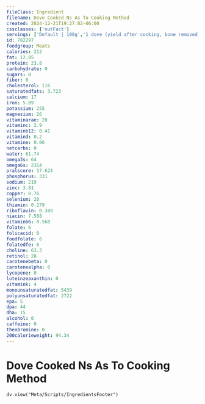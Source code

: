 ```yaml
---
fileClass: Ingredient
filename: Dove Cooked Ns As To Cooking Method
created: 2024-12-21T19:27:02-06:00
cssclasses: ['nutFact']
servings: ['Default | 100g','1 dove (yield after cooking, bone removed) | 110','1 cup, diced, cooked | 140']
id: 782297
foodgroup: Meats
calories: 212
fat: 12.95
protein: 23.8
carbohydrate: 0
sugars: 0
fiber: 0
cholesterol: 116
saturatedfats: 3.723
calcium: 17
iron: 5.89
potassium: 255
magnesium: 26
vitaminarae: 28
vitaminc: 2.9
vitaminb12: 0.41
vitamind: 0.2
vitamine: 0.06
netcarbs: 0
water: 61.74
omega3s: 64
omega6s: 2314
pralscore: 17.624
phosphorus: 331
sodium: 219
zinc: 3.81
copper: 0.76
selenium: 20
thiamin: 0.279
riboflavin: 0.349
niacin: 7.568
vitaminb6: 0.568
folate: 6
folicacid: 0
foodfolate: 6
folatedfe: 6
choline: 63.3
retinol: 28
carotenebeta: 0
carotenealpha: 0
lycopene: 0
luteinzeaxanthin: 0
vitamink: 4
monounsaturatedfat: 5439
polyunsaturatedfat: 2722
epa: 5
dpa: 44
dha: 15
alcohol: 0
caffeine: 0
theobromine: 0
200calorieweight: 94.34
---
```


# Dove Cooked Ns As To Cooking Method

```dataviewjs
dv.view("Meta/Scripts/IngredientsFooter")
```